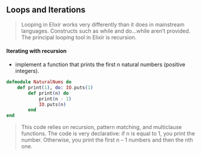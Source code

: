 ## Loops and Iterations

> Looping in Elixir works very differently than it does in mainstream languages.
> Constructs such as while and do…while aren’t provided.
> The principal looping tool in Elixir is recursion.

#### Iterating with recursion

* implement a function that prints the first n natural numbers
  (positive integers).

```elixir
defmodule NaturalNums do
    def print(1), do: IO.puts(1)
        def print(n) do
            print(n - 1)
            IO.puts(n)
        end
end
```

> This code relies on recursion, pattern matching, and multiclause functions. The code
> is very declarative: if n is equal to 1, you print the number. Otherwise, you print the first
> n – 1 numbers and then the nth one.
